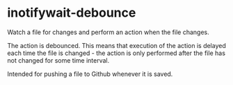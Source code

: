 # inotifywait-debounce
Watch a file for changes and perform an action when the file changes.

The action is debounced. This means that execution of the action is delayed each time the file is changed - the action is only performed after the file has not changed for some time interval.

Intended for pushing a file to Github whenever it is saved.
